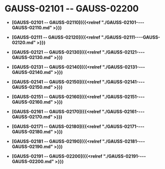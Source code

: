 # GAUSS-02101 -- GAUSS-02200

-   **[GAUSS-02101 -- GAUSS-02110]({{<relref "./GAUSS-02101----GAUSS-02110.md" >}})**

-   **[GAUSS-02111 -- GAUSS-02120]({{<relref "./GAUSS-02111----GAUSS-02120.md" >}})**

-   **[GAUSS-02121 -- GAUSS-02130]({{<relref "./GAUSS-02121----GAUSS-02130.md" >}})**

-   **[GAUSS-02131 -- GAUSS-02140]({{<relref "./GAUSS-02131----GAUSS-02140.md" >}})**

-   **[GAUSS-02141 -- GAUSS-02150]({{<relref "./GAUSS-02141----GAUSS-02150.md" >}})**

-   **[GAUSS-02151 -- GAUSS-02160]({{<relref "./GAUSS-02151----GAUSS-02160.md" >}})**

-   **[GAUSS-02161 -- GAUSS-02170]({{<relref "./GAUSS-02161----GAUSS-02170.md" >}})**

-   **[GAUSS-02171 -- GAUSS-02180]({{<relref "./GAUSS-02171----GAUSS-02180.md" >}})**

-   **[GAUSS-02181 -- GAUSS-02190]({{<relref "./GAUSS-02181----GAUSS-02190.md" >}})**

-   **[GAUSS-02191 -- GAUSS-02200]({{<relref "./GAUSS-02191----GAUSS-02200.md" >}})**
